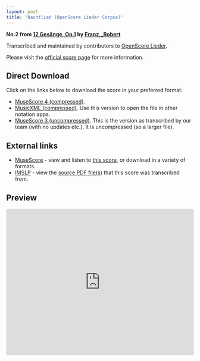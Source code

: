 ```yaml
---
layout: post
title: 'Nachtlied (OpenScore Lieder Corpus)'
---
```


__No.2 from [12 Gesänge, Op.1](https://fourscoreandmore.org/openscore/lieder/Franz,_Robert/12_Ges%C3%A4nge,_Op.1/) by [Franz,_Robert](https://fourscoreandmore.org/openscore/lieder/Franz,_Robert)__

Transcribed and maintained by contributors to [OpenScore Lieder].

Please visit the [official score page] for more information.

[official score page]: https://musescore.com/openscore-lieder-corpus/scores/5660578
[OpenScore Lieder]: https://musescore.com/openscore-lieder-corpus

## Direct Download

Click on the links below to download the score in your preferred format:
- [MuseScore 4 (compressed)](https://fourscoreandmore.org/openscore/lieder/Franz,_Robert/12_Ges%C3%A4nge,_Op.1/02_Nachtlied.mscz).
- [MusicXML (compressed)](https://fourscoreandmore.org/openscore/lieder/Franz,_Robert/12_Ges%C3%A4nge,_Op.1/02_Nachtlied.mxl). Use this version to open the file in other notation apps.
- [MuseScore 3 (uncompressed)](https://raw.githubusercontent.com/OpenScore/Lieder/refs/heads/main/scores/Franz,_Robert/12_Ges%C3%A4nge,_Op.1/02_Nachtlied/lc5660578.mscx). This is the version as transcribed by our team (with no updates etc.). It is uncompressed (so a larger file).

## External links

- [MuseScore] - view and listen to [this score][MuseScore], or download in a variety of formats.
- [IMSLP] - view the [source PDF file(s)][IMSLP] that this score was transcribed from.

[MuseScore]: https://musescore.com/score/5660578
[IMSLP]: https://imslp.org/wiki/Special:ReverseLookup/89016

## Preview

<iframe width="100%" height="394" src="https://musescore.com/openscore-lieder-corpus/scores/5660578/embed" frameborder="0" allowfullscreen allow="autoplay; fullscreen"></iframe>
